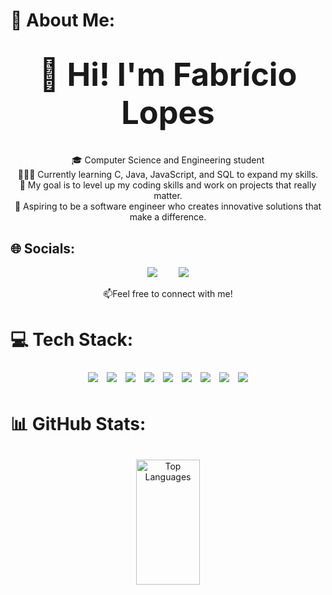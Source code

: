 # 💫 About Me:
<div align="center">
  <h1><strong style="font-size: 1.8em;">👋 Hi! I'm Fabrício Lopes</strong></h1><br>
  🎓 Computer Science and Engineering student<br>
  👨🏻‍💻 Currently learning C, Java, JavaScript, and SQL to expand my skills.<br>
  🎯 My goal is to level up my coding skills and work on projects that really matter.<br>
  🌟 Aspiring to be a software engineer who creates innovative solutions that make a difference.
</div>

## 🌐 Socials:
<div align="center">
 <a href="https://linkedin.com/in/fabricio-lopes-dev"><img src="https://img.shields.io/badge/LinkedIn-%230077B5.svg?style=for-the-badge&logo=linkedin&logoColor=white&size=50" style="margin-right: 15px;"/></a>
 <a href="mailto:fabriciolopesprofissional@gmail.com"><img src="https://img.shields.io/badge/Gmail-D14836?logo=gmail&logoColor=white&style=for-the-badge&size=50" style="margin-left: 15px;"/></a>
<p align="center">📫Feel free to connect with me!</p>
</div>

# 💻 Tech Stack:
<div align="center">
  <img src="https://img.shields.io/badge/c-%2300599C.svg?style=for-the-badge&logo=c&logoColor=white&height=40" style="margin: 5px;"/> 
  <img src="https://img.shields.io/badge/html5-%23E34F26.svg?style=for-the-badge&logo=html5&logoColor=white&height=40" style="margin: 5px;"/> 
  <img src="https://img.shields.io/badge/css3-%231572B6.svg?style=for-the-badge&logo=css3&logoColor=white&height=40" style="margin: 5px;"/> 
  <img src="https://img.shields.io/badge/javascript-%23323330.svg?style=for-the-badge&logo=javascript&logoColor=%23F7DF1E&height=40" style="margin: 5px;"/> 
  <img src="https://img.shields.io/badge/java-%23ED8B00.svg?style=for-the-badge&logo=openjdk&logoColor=white&height=40" style="margin: 5px;"/> 
  <img src="https://img.shields.io/badge/mysql-4479A1.svg?style=for-the-badge&logo=mysql&logoColor=white&height=40" style="margin: 5px;"/> 
  <img src="https://img.shields.io/badge/git-%23F05033.svg?style=for-the-badge&logo=git&logoColor=white&height=40" style="margin: 5px;"/> 
  <img src="https://img.shields.io/badge/github-%23121011.svg?style=for-the-badge&logo=github&logoColor=white&height=40" style="margin: 5px;"/> 
  <img src="https://img.shields.io/badge/figma-%23F24E1E.svg?style=for-the-badge&logo=figma&logoColor=white&height=40" style="margin: 5px;"/>
</div>

# 📊 GitHub Stats:
<div align="center">
  <img src="https://github-readme-stats.vercel.app/api/top-langs/?username=fabriciolopesdev&theme=tokyonight&hide_border=false&include_all_commits=false&count_private=false&layout=compact" alt="Top Languages" style="display: inline-block; width: 45%; height: 200px; margin: 10px;"/>
</div>
